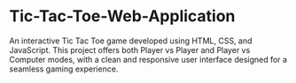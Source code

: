 # Tic-Tac-Toe-Web-Application
An interactive Tic Tac Toe game developed using HTML, CSS, and JavaScript. This project offers both Player vs Player and Player vs Computer modes, with a clean and responsive user interface designed for a seamless gaming experience.
